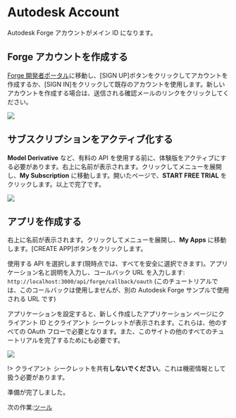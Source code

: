 # Autodesk Account

Autodesk Forge アカウントがメイン ID になります。

## Forge アカウントを作成する

[Forge 開発者ポータル](https://forge.autodesk.com/)に移動し、\[SIGN UP]ボタンをクリックしてアカウントを作成するか、\[SIGN IN]をクリックして既存のアカウントを使用します。新しいアカウントを作成する場合は、送信される確認メールのリンクをクリックしてください。

![](/_media/forge/dev_portal_home.png)

## サブスクリプションをアクティブ化する

**Model Derivative** など、有料の API を使用する前に、体験版をアクティブにする必要があります。右上に名前が表示されます。クリックしてメニューを展開し、**My Subscription** に移動します。開いたページで、**START FREE TRIAL** をクリックします。以上で完了です。

![](_media/account/activate_sub.png)

## アプリを作成する

右上に名前が表示されます。クリックしてメニューを展開し、**My Apps** に移動します。\[CREATE APP]ボタンをクリックします。

使用する API を選択します(現時点では、すべてを安全に選択できます)。アプリケーション名と説明を入力し、コールバック URL を入力します: `http://localhost:3000/api/forge/callback/oauth` (このチュートリアルでは、このコールバックは使用しませんが、別の Autodesk Forge サンプルで使用される URL です)

アプリケーションを設定すると、新しく作成したアプリケーション ページにクライアント ID とクライアント シークレットが表示されます。これらは、他のすべての OAuth フローで必要となります。また、このサイトの他のすべてのチュートリアルを完了するためにも必要です。

![](_media/account/create_app.gif)

!> クライアント シークレットを共有**しないでください**。これは機密情報として扱う必要があります。

準備が完了しました。

次の作業:[ツール](environment/tools/)
